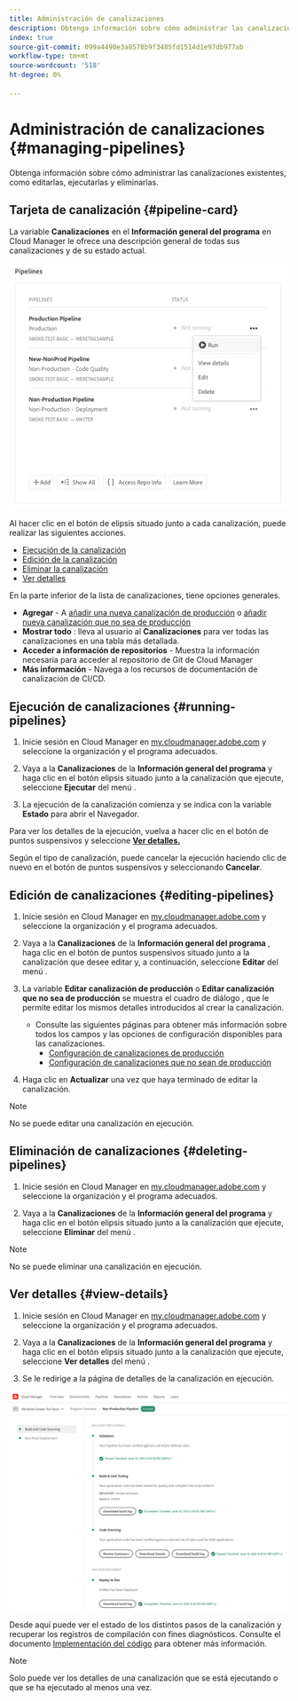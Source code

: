 ```yaml
---
title: Administración de canalizaciones
description: Obtenga información sobre cómo administrar las canalizaciones existentes, como editarlas, ejecutarlas y eliminarlas.
index: true
source-git-commit: 099a4490e3a8578b9f3485fd1514d1e97db977ab
workflow-type: tm+mt
source-wordcount: '518'
ht-degree: 0%

---
```



# Administración de canalizaciones {#managing-pipelines}

Obtenga información sobre cómo administrar las canalizaciones existentes, como editarlas, ejecutarlas y eliminarlas.

## Tarjeta de canalización {#pipeline-card}

La variable **Canalizaciones** en el **Información general del programa** en Cloud Manager le ofrece una descripción general de todas sus canalizaciones y de su estado actual.

![Tarjeta de canalización en Cloud Manager](/help/using/assets/configure-pipelines/pipelines-card.png)

Al hacer clic en el botón de elipsis situado junto a cada canalización, puede realizar las siguientes acciones.

* [Ejecución de la canalización](#running-pipelines)
* [Edición de la canalización](#editing-pipelines)
* [Eliminar la canalización](#deleting-pipelines)
* [Ver detalles](#view-details)

En la parte inferior de la lista de canalizaciones, tiene opciones generales.

* **Agregar** - A [añadir una nueva canalización de producción](configuring-production-pipelines.md) o [añadir nueva canalización que no sea de producción](configuring-non-production-pipelines.md)
* **Mostrar todo** : lleva al usuario al **Canalizaciones** para ver todas las canalizaciones en una tabla más detallada.
* **Acceder a información de repositorios** - Muestra la información necesaria para acceder al repositorio de Git de Cloud Manager
* **Más información** - Navega a los recursos de documentación de canalización de CI/CD.

## Ejecución de canalizaciones {#running-pipelines}

1. Inicie sesión en Cloud Manager en [my.cloudmanager.adobe.com](https://my.cloudmanager.adobe.com/) y seleccione la organización y el programa adecuados.

1. Vaya a la **Canalizaciones** de la **Información general del programa** y haga clic en el botón elipsis situado junto a la canalización que ejecute, seleccione **Ejecutar** del menú .

1. La ejecución de la canalización comienza y se indica con la variable **Estado** para abrir el Navegador.

Para ver los detalles de la ejecución, vuelva a hacer clic en el botón de puntos suspensivos y seleccione **[Ver detalles.](#view-details)**

Según el tipo de canalización, puede cancelar la ejecución haciendo clic de nuevo en el botón de puntos suspensivos y seleccionando **Cancelar**.

## Edición de canalizaciones {#editing-pipelines}

1. Inicie sesión en Cloud Manager en [my.cloudmanager.adobe.com](https://my.cloudmanager.adobe.com/) y seleccione la organización y el programa adecuados.

1. Vaya a la **Canalizaciones** de la **Información general del programa** , haga clic en el botón de puntos suspensivos situado junto a la canalización que desee editar y, a continuación, seleccione **Editar** del menú .

1. La variable **Editar canalización de producción** o **Editar canalización que no sea de producción** se muestra el cuadro de diálogo , que le permite editar los mismos detalles introducidos al crear la canalización.

   * Consulte las siguientes páginas para obtener más información sobre todos los campos y las opciones de configuración disponibles para las canalizaciones.
      * [Configuración de canalizaciones de producción](configuring-production-pipelines.md)
      * [Configuración de canalizaciones que no sean de producción](configuring-non-production-pipelines.md)

1. Haga clic en **Actualizar** una vez que haya terminado de editar la canalización.

>[!NOTE]
>
>No se puede editar una canalización en ejecución.

## Eliminación de canalizaciones {#deleting-pipelines}

1. Inicie sesión en Cloud Manager en [my.cloudmanager.adobe.com](https://my.cloudmanager.adobe.com/) y seleccione la organización y el programa adecuados.

1. Vaya a la **Canalizaciones** de la **Información general del programa** y haga clic en el botón elipsis situado junto a la canalización que ejecute, seleccione **Eliminar** del menú .

>[!NOTE]
>
>No se puede eliminar una canalización en ejecución.

## Ver detalles {#view-details}

1. Inicie sesión en Cloud Manager en [my.cloudmanager.adobe.com](https://my.cloudmanager.adobe.com/) y seleccione la organización y el programa adecuados.

1. Vaya a la **Canalizaciones** de la **Información general del programa** y haga clic en el botón elipsis situado junto a la canalización que ejecute, seleccione **Ver detalles** del menú .

1. Se le redirige a la página de detalles de la canalización en ejecución.

![Detalles de canalización](/help/using/assets/configure-pipelines/pipeline-running-details.png)

Desde aquí puede ver el estado de los distintos pasos de la canalización y recuperar los registros de compilación con fines diagnósticos. Consulte el documento [Implementación del código](deploying-code.md) para obtener más información.

>[!NOTE]
>
>Solo puede ver los detalles de una canalización que se está ejecutando o que se ha ejecutado al menos una vez.

